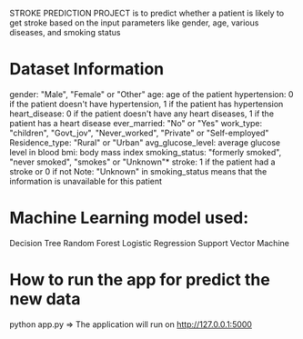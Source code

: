 STROKE PREDICTION PROJECT is to predict whether a patient is likely to get stroke based on the input parameters like gender, age, various diseases, and smoking status
# Dataset Information
gender: "Male", "Female" or "Other"
age: age of the patient
hypertension: 0 if the patient doesn't have hypertension, 1 if the patient has hypertension
heart_disease: 0 if the patient doesn't have any heart diseases, 1 if the patient has a heart disease
ever_married: "No" or "Yes"
work_type: "children", "Govt_jov", "Never_worked", "Private" or "Self-employed"
Residence_type: "Rural" or "Urban"
avg_glucose_level: average glucose level in blood
bmi: body mass index
smoking_status: "formerly smoked", "never smoked", "smokes" or "Unknown"*
stroke: 1 if the patient had a stroke or 0 if not
Note: "Unknown" in smoking_status means that the information is unavailable for this patient
# Machine Learning model used:
Decision Tree
Random Forest
Logistic Regression
Support Vector Machine
# How to run the app for predict the new data
python app.py
=> The application will run on http://127.0.0.1:5000




